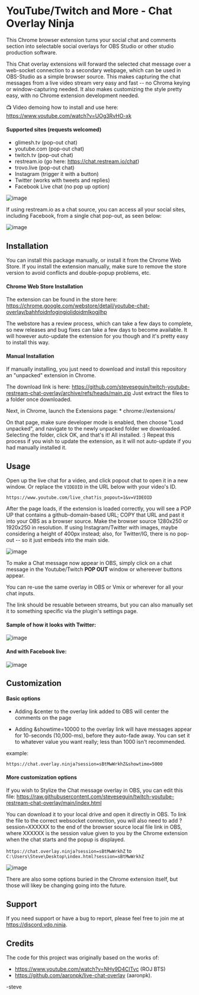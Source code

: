 YouTube/Twitch and More - Chat Overlay Ninja
============================================

This Chrome browser extension turns your social chat and comments section into selectable social overlays for OBS Studio or other studio production software.

This Chat overlay extensions will forward the selected chat message over a web-socket connection to a secondary webpage, which can be used in OBS-Studio as a simple browser source. This makes capturing the chat messages from a live video stream very easy and fast -- no Chroma keying or window-capturing needed. It also makes customizing the style pretty easy, with no Chrome extension development needed.

📺 Video demoing how to install and use here: https://www.youtube.com/watch?v=UOg3RvHO-xk

#### Supported sites (requests welcomed)
- glimesh.tv (pop-out chat)
- youtube.com (pop-out chat)
- twitch.tv (pop-out chat)
- restream.io (go here: https://chat.restream.io/chat)
- trovo.live (pop-out chat)
- Instagram (trigger it with a button)
- Twitter (works with tweets and replies)
- Facebook Live chat (no pop up option)

![image](https://user-images.githubusercontent.com/2575698/121636030-485cbc00-ca55-11eb-8416-4d7626653fa8.png)

If using restream.io as a chat source, you can access all your social sites, including Facebook, from a single chat pop-out, as seen below:

![image](https://user-images.githubusercontent.com/2575698/124319035-9726de80-db47-11eb-9b64-88e9cc2ca1d8.png)


## Installation

You can install this package manually, or install it from the Chrome Web Store. If you install the extension manually, make sure to remove the store version to avoid conflicts and double-popup problems, etc.

#### Chrome Web Store Installation

The extension can be found in the store here: https://chrome.google.com/webstore/detail/youtube-chat-overlay/bahhfoidnfogingiolidoidmlkogjlhp

The webstore has a review process, which can take a few days to complete, so new releases and bug fixes can take a few days to become available. It will however auto-update the extension for you though and it's pretty easy to install this way.

#### Manual Installation

If manually installing, you just need to download and install this repository an "unpacked" extension in Chrome.

The download link is here: https://github.com/steveseguin/twitch-youtube-restream-chat-overlay/archive/refs/heads/main.zip Just extract the files to a folder once downloaded.

Next, in Chrome, launch the Extensions page: * chrome://extensions/

On that page, make sure developer mode is enabled, then choose "Load unpacked", and navigate to the newly unpacked folder we downloaded. Selecting the folder, click OK, and that's it! All installed. :)  Repeat this process if you wish to update the extension, as it will not auto-update if you had manually installed it.

## Usage

Open up the live chat for a video, and click popout chat to open it in a new window. Or replace the `VIDEOID` in the URL below with your video's ID.

`https://www.youtube.com/live_chat?is_popout=1&v=VIDEOID`

After the page loads, if the extension is loaded correctly, you will see a POP UP that contains a github-domain-based URL; COPY that URL and past it into your OBS as a browser source.  Make the browser source 1280x250 or 1920x250 in resolution.  If using Instagram/Twitter with images, maybe considering a height of 400px instead; also, for Twitter/IG, there is no pop-out -- so it just embeds into the main side.

![image](https://user-images.githubusercontent.com/2575698/127785452-ffb962ee-881f-4cba-82b9-a30ca67c5e24.png)


To make a Chat message now appear in OBS, simply click on a chat message in the Youtube/Twitch **POP OUT** window or whereever buttons appear.

You can re-use the same overlay in OBS or Vmix or wherever for all your chat inputs.

The link should be resuable between streams, but you can also manually set it to something specific via the plugin's settings page.

#### Sample of how it looks with Twitter:

![image](https://user-images.githubusercontent.com/2575698/127702900-c5052779-4c21-492d-af7b-869d4784a6a7.png)

#### And with Facebook live:

![image](https://user-images.githubusercontent.com/2575698/129591874-d68c0dbe-14cb-4ae6-a888-c6d3c6c3999a.png)

## Customization

#### Basic options

- Adding &center to the overlay link added to OBS will center the comments on the page

- Adding &showtime=10000 to the overlay link will have messages appear for 10-seconds (10,000-ms), before they auto-fade away. You can set it to whatever value you want really; less than 1000 isn't recommended.

example:
```
https://chat.overlay.ninja?session=sBtMwWrkhZ&showtime=5000
```

#### More customization options

If you wish to Stylize the Chat message overlay in OBS, you can edit this file: https://raw.githubusercontent.com/steveseguin/twitch-youtube-restream-chat-overlay/main/index.html

You can download it to your local drive and open it directly in OBS. To link the file to the correct websocket connection, you will also need to add ?session=XXXXXX to the end of the browser source local file link in OBS, where XXXXXX is the session value given to you by the Chrome extension when the chat starts and the popup is displayed.

`https://chat.overlay.ninja?session=sBtMwWrkhZ` 
to 
`C:\Users\Steve\Desktop\index.html?session=sBtMwWrkhZ`

![image](https://user-images.githubusercontent.com/2575698/115710917-e929d780-a340-11eb-9bb8-15dd5e603904.png)

There are also some options buried in the Chrome extension itself, but those will likey be changing going into the future.


## Support

If you need support or have a bug to report, please feel free to join me at https://discord.vdo.ninja. 

## Credits

The code for this project was originally based on the works of:
- https://www.youtube.com/watch?v=NHy9D4ClTvc (ROJ BTS)
- https://github.com/aaronpk/live-chat-overlay (aaronpk).

-steve

